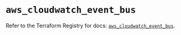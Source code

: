 # `aws_cloudwatch_event_bus`

Refer to the Terraform Registry for docs: [`aws_cloudwatch_event_bus`](https://registry.terraform.io/providers/hashicorp/aws/5.76.0/docs/resources/cloudwatch_event_bus).
